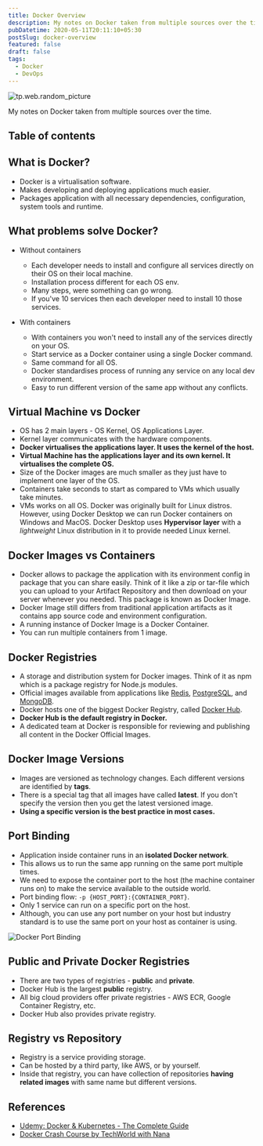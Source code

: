 ```yaml
---
title: Docker Overview
description: My notes on Docker taken from multiple sources over the time.
pubDatetime: 2020-05-11T20:11:10+05:30
postSlug: docker-overview
featured: false
draft: false
tags:
  - Docker
  - DevOps
---
```


![tp.web.random_picture](https://images.unsplash.com/photo-1605745341112-85968b19335b?crop=entropy&cs=tinysrgb&fit=crop&fm=jpg&h=300&ixid=MnwxfDB8MXxyYW5kb218MHx8dHJlZSxsYW5kc2NhcGUsd2F0ZXIsbW91bnRhaW58fHx8fHwxNzAzNzA2MDcx&ixlib=rb-4.0.3&q=80&utm_campaign=api-credit&utm_medium=referral&utm_source=unsplash_source&w=900)

My notes on Docker taken from multiple sources over the time.

## Table of contents

## What is Docker?

- Docker is a virtualisation software.
- Makes developing and deploying applications much easier.
- Packages application with all necessary dependencies, configuration, system tools and runtime.

## What problems solve Docker?

- Without containers

  - Each developer needs to install and configure all services directly on their OS on their local machine.
  - Installation process different for each OS env.
  - Many steps, were something can go wrong.
  - If you've 10 services then each developer need to install 10 those services.

- With containers
  - With containers you won't need to install any of the services directly on your OS.
  - Start service as a Docker container using a single Docker command.
  - Same command for all OS.
  - Docker standardises process of running any service on any local dev environment.
  - Easy to run different version of the same app without any conflicts.

## Virtual Machine vs Docker

- OS has 2 main layers - OS Kernel, OS Applications Layer.
- Kernel layer communicates with the hardware components.
- **Docker virtualises the applications layer. It uses the kernel of the host.**
- **Virtual Machine has the applications layer and its own kernel. It virtualises the complete OS.**
- Size of the Docker images are much smaller as they just have to implement one layer of the OS.
- Containers take seconds to start as compared to VMs which usually take minutes.
- VMs works on all OS. Docker was originally built for Linux distros. However, using Docker Desktop we can run Docker containers on Windows and MacOS. Docker Desktop uses **Hypervisor layer** with a _lightweight_ Linux distribution in it to provide needed Linux kernel.

## Docker Images vs Containers

- Docker allows to package the application with its environment config in package that you can share easily. Think of it like a zip or tar-file which you can upload to your Artifact Repository and then download on your server whenever you needed. This package is known as Docker Image.
- Docker Image still differs from traditional application artifacts as it contains app source code and environment configuration.
- A running instance of Docker Image is a Docker Container.
- You can run multiple containers from 1 image.

## Docker Registries

- A storage and distribution system for Docker images. Think of it as npm which is a package registry for Node.js modules.
- Official images available from applications like [Redis](https://hub.docker.com/_/redis), [PostgreSQL](https://hub.docker.com/_/postgres), and [MongoDB](https://hub.docker.com/_/mongo).
- Docker hosts one of the biggest Docker Registry, called [Docker Hub](https://hub.docker.com/).
- **Docker Hub is the default registry in Docker.**
- A dedicated team at Docker is responsible for reviewing and publishing all content in the Docker Official Images.

## Docker Image Versions

- Images are versioned as technology changes. Each different versions are identified by **tags**.
- There is a special tag that all images have called **latest**. If you don't specify the version then you get the latest versioned image.
- **Using a specific version is the best practice in most cases.**

## Port Binding

- Application inside container runs in an **isolated Docker network**.
- This allows us to run the same app running on the same port multiple times.
- We need to expose the container port to the host (the machine container runs on) to make the service available to the outside world.
- Port binding flow: `-p {HOST_PORT}:{CONTAINER_PORT}`.
- Only 1 service can run on a specific port on the host.
- Although, you can use any port number on your host but industry standard is to use the same port on your host as container is using.

![Docker Port Binding](@assets/images/docker-port-binding.png)

## Public and Private Docker Registries

- There are two types of registries - **public** and **private**.
- Docker Hub is the largest **public** registry.
- All big cloud providers offer private registries - AWS ECR, Google Container Registry, etc.
- Docker Hub also provides private registry.

## Registry vs Repository

- Registry is a service providing storage.
- Can be hosted by a third party, like AWS, or by yourself.
- Inside that registry, you can have collection of repositories **having related images** with same name but different versions.

## References

- [Udemy: Docker & Kubernetes - The Complete Guide](https://www.udemy.com/course/docker-and-kubernetes-the-complete-guide/)
- [Docker Crash Course by TechWorld with Nana](https://www.youtube.com/watch?v=pg19Z8LL06w)
